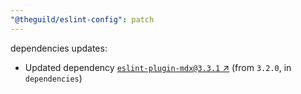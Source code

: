 ```yaml
---
"@theguild/eslint-config": patch
---
```

dependencies updates:
  - Updated dependency [`eslint-plugin-mdx@3.3.1` ↗︎](https://www.npmjs.com/package/eslint-plugin-mdx/v/3.3.1) (from `3.2.0`, in `dependencies`)
